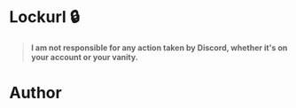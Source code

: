 # Lockurl 🔒

> **I am not responsible for any action taken by Discord, whether it's on your account or your vanity.**

# **Author**
